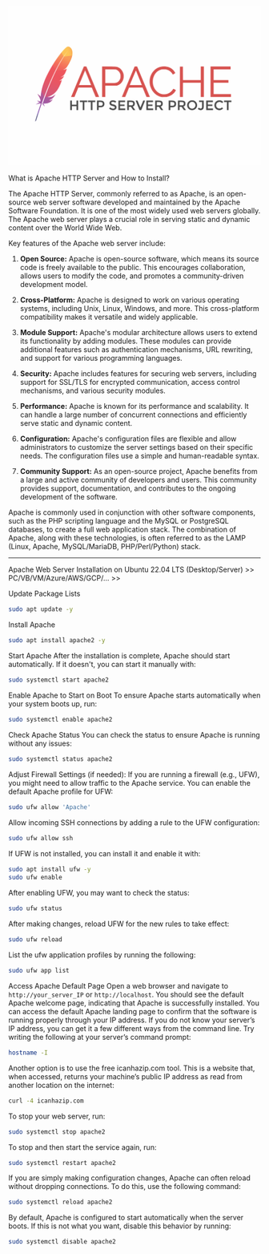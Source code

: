 ![Alt text](image.png)


What is Apache HTTP Server and How to Install?

The Apache HTTP Server, commonly referred to as Apache, is an open-source web server software developed and maintained by the Apache Software Foundation. It is one of the most widely used web servers globally. The Apache web server plays a crucial role in serving static and dynamic content over the World Wide Web.

Key features of the Apache web server include:

1. **Open Source:** Apache is open-source software, which means its source code is freely available to the public. This encourages collaboration, allows users to modify the code, and promotes a community-driven development model.

2. **Cross-Platform:** Apache is designed to work on various operating systems, including Unix, Linux, Windows, and more. This cross-platform compatibility makes it versatile and widely applicable.

3. **Module Support:** Apache's modular architecture allows users to extend its functionality by adding modules. These modules can provide additional features such as authentication mechanisms, URL rewriting, and support for various programming languages.

4. **Security:** Apache includes features for securing web servers, including support for SSL/TLS for encrypted communication, access control mechanisms, and various security modules.

5. **Performance:** Apache is known for its performance and scalability. It can handle a large number of concurrent connections and efficiently serve static and dynamic content.

6. **Configuration:** Apache's configuration files are flexible and allow administrators to customize the server settings based on their specific needs. The configuration files use a simple and human-readable syntax.

7. **Community Support:** As an open-source project, Apache benefits from a large and active community of developers and users. This community provides support, documentation, and contributes to the ongoing development of the software.

Apache is commonly used in conjunction with other software components, such as the PHP scripting language and the MySQL or PostgreSQL databases, to create a full web application stack. The combination of Apache, along with these technologies, is often referred to as the LAMP (Linux, Apache, MySQL/MariaDB, PHP/Perl/Python) stack.


**********
Apache Web Server Installation on Ubuntu 22.04 LTS (Desktop/Server) >> PC/VB/VM/Azure/AWS/GCP/... >>

Update Package Lists
```bash
sudo apt update -y
```

Install Apache
```bash
sudo apt install apache2 -y
```

Start Apache
After the installation is complete, Apache should start automatically. If it doesn't, you can start it manually with:
```bash
sudo systemctl start apache2
```

Enable Apache to Start on Boot
To ensure Apache starts automatically when your system boots up, run:
```bash
sudo systemctl enable apache2
```

Check Apache Status
You can check the status to ensure Apache is running without any issues:
```bash
sudo systemctl status apache2
```

Adjust Firewall Settings (if needed):
If you are running a firewall (e.g., UFW), you might need to allow traffic to the Apache service. You can enable the default Apache profile for UFW:
```bash
sudo ufw allow 'Apache'
```

Allow incoming SSH connections by adding a rule to the UFW configuration:
```bash
sudo ufw allow ssh
```

If UFW is not installed, you can install it and enable it with:
```bash
sudo apt install ufw -y
sudo ufw enable
```

After enabling UFW, you may want to check the status:
```bash
sudo ufw status
```

After making changes, reload UFW for the new rules to take effect:
```bash
sudo ufw reload
```
      
List the ufw application profiles by running the following:
```bash
sudo ufw app list
```

Access Apache Default Page
Open a web browser and navigate to `http://your_server_IP` or `http://localhost`. You should see the default Apache welcome page, indicating that Apache is successfully installed.
You can access the default Apache landing page to confirm that the software is running properly through your IP address. If you do not know your server’s IP address, you can get it a few different ways from the command line.
Try writing the following at your server’s command prompt:
```bash
hostname -I
```

Another option is to use the free icanhazip.com tool. This is a website that, when accessed, returns your machine’s public IP address as read from another location on the internet:
```bash
curl -4 icanhazip.com
```

To stop your web server, run:
```bash
sudo systemctl stop apache2
```

To stop and then start the service again, run:
```bash
sudo systemctl restart apache2
```

If you are simply making configuration changes, Apache can often reload without dropping connections. To do this, use the following command:
```bash
sudo systemctl reload apache2
```

By default, Apache is configured to start automatically when the server boots. If this is not what you want, disable this behavior by running:
```bash
sudo systemctl disable apache2
```


